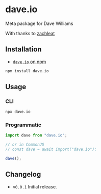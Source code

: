 # dave.io

Meta package for Dave Williams

With thanks to [zachleat](https://github.com/zachleat)

## Installation

- [`dave.io` on npm](https://www.npmjs.com/package/dave.io)

```sh
npm install dave.io
```

## Usage

### CLI

```sh
npx dave.io
```

### Programmatic

```js
import dave from "dave.io";

// or in CommonJS
// const dave = await import("dave.io");

dave();
```

## Changelog

- `v0.0.1` Initial release.
